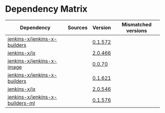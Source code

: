 # Dependency Matrix

Dependency | Sources | Version | Mismatched versions
---------- | ------- | ------- | -------------------
[jenkins-x/jenkins-x-builders](https://github.com/jenkins-x/jenkins-x-builders) |  | [0.1.572]() | 
[jenkins-x/jx](https://github.com/jenkins-x/jx) |  | [2.0.466]() | 
[jenkins-x/jenkins-x-image](https://github.com/jenkins-x/jenkins-x-image) |  | [0.0.70](https://github.com/jenkins-x/jenkins-x-image/releases/tag/0.0.70) | 
[jenkins-x/jenkins-x-builders](https://github.com/jenkins-x/jenkins-x-builders) |  | [0.1.621]() | 
[jenkins-x/jx](https://github.com/jenkins-x/jx) |  | [2.0.546](https://github.com/jenkins-x/jx/releases/tag/v2.0.546) | 
[jenkins-x/jenkins-x-builders-ml](https://github.com/jenkins-x/jenkins-x-builders-ml) |  | [0.1.576]() | 
